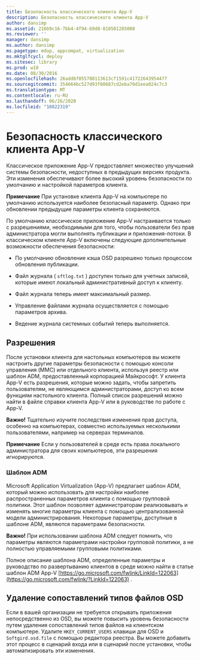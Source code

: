 ```yaml
---
title: Безопасность классического клиента App-V
description: Безопасность классического клиента App-V
author: dansimp
ms.assetid: 216b9c16-7bb4-4f94-b9d8-810501285008
ms.reviewer: ''
manager: dansimp
ms.author: dansimp
ms.pagetype: mdop, appcompat, virtualization
ms.mktglfcycl: deploy
ms.sitesec: library
ms.prod: w10
ms.date: 08/30/2016
ms.openlocfilehash: 26add6f855780113613cf1591c41722643954477
ms.sourcegitcommit: 354664bc527d93f80687cd2eba70d1eea024c7c3
ms.translationtype: MT
ms.contentlocale: ru-RU
ms.lasthandoff: 06/26/2020
ms.locfileid: "10822319"
---
```

# Безопасность классического клиента App-V


Классическое приложение App-V предоставляет множество улучшений системы безопасности, недоступных в предыдущих версиях продукта. Эти изменения обеспечивают более высокий уровень безопасности по умолчанию и настройкой параметров клиента.

**Примечание**  При установке клиента App-V на компьютере по умолчанию используется наиболее безопасный параметр. Однако при обновлении предыдущие параметры клиента сохраняются.

 

По умолчанию классическое приложение App-V настраивается только с разрешениями, необходимыми для того, чтобы пользователи без прав администратора могли выполнять публикации и приложения-потоки. В классическом клиенте App-V включены следующие дополнительные возможности обеспечения безопасности:

-   По умолчанию обновление кэша OSD разрешено только процессом обновления публикации.

-   Файл журнала ( `sftlog.txt` ) доступен только для учетных записей, которые имеют локальный административный доступ к клиенту.

-   Файл журнала теперь имеет максимальный размер.

-   Управление файлами журнала осуществляется с помощью параметров архива.

-   Ведение журнала системных событий теперь выполняется.

## Разрешения


После установки клиента для настольных компьютеров вы можете настроить другие параметры безопасности с помощью консоли управления (MMC) или отдельного клиента, используя реестр или шаблон ADM, предоставленный корпорацией Майкрософт. У клиента App-V есть разрешения, которые можно задать, чтобы запретить пользователям, не являющимся администраторами, доступ ко всем функциям настольного клиента. Полный список разрешений можно найти в файле справки клиента App-V или в руководстве по работе с App-V.

**Важно!**  Тщательно изучите последствия изменения прав доступа, особенно на компьютерах, совместно используемых несколькими пользователями, например на серверах терминалов.

 

**Примечание**  Если у пользователей в среде есть права локального администратора для своих компьютеров, эти разрешения игнорируются.

 

### Шаблон ADM

Microsoft Application Virtualization (App-V) предлагает шаблон ADM, который можно использовать для настройки наиболее распространенных параметров клиента с помощью групповой политики. Этот шаблон позволяет администраторам реализовывать и изменять многие параметры клиента с помощью централизованной модели администрирования. Некоторые параметры, доступные в шаблоне ADM, являются параметрами безопасности.

**Важно!**  При использовании шаблона ADM следует помнить, что параметры являются параметрами настройки групповой политики, а не полностью управляемыми групповыми политиками.

 

Полное описание шаблона ADM, определенные параметры и руководство по развертыванию клиентов в среде можно найти в статье шаблон ADM App-V [https://go.microsoft.com/fwlink/LinkId=122063](https://go.microsoft.com/fwlink/?LinkId=122063) .

## Удаление сопоставлений типов файлов OSD


Если в вашей организации не требуется открывать приложения непосредственно из OSD, вы можете повысить уровень безопасности путем удаления сопоставлений типов файлов на клиентском компьютере. Удалите `HKEY_CURRENT_USERS` клавиши для OSD и `Softgird.osd.file` с помощью редактора реестра. Вы можете добавить этот процесс в сценарий входа или в сценарий после установки, чтобы автоматизировать эти изменения.

 

 





